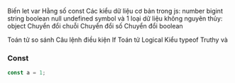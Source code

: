 Biến
    let
    var
Hằng số
    const
Các kiểu dữ liệu cơ bản trong js:
    number
    bigint
    string
    boolean
    null
    undefined
    symbol
    và 1 loại dữ liệu không nguyên thủy: object
Chuyển đổi chuỗi
Chuyển đổi số
Chuyển đổi boolean

Toán tử so sánh
Câu lệnh điều kiện If
Toán tử Logical
Kiểu typeof
Truthy và 

### Const
```js
const a = 1;
```